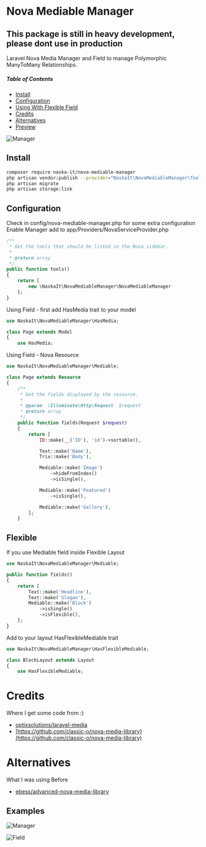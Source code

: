 # Nova Mediable Manager

## This package is still in heavy development, please dont use in production
Laravel Nova Media Manager and Field to manage Polymorphic ManyToMany Relationships.

##### Table of Contents

* [Install](#install)
* [Configuration](#configuration)
* [Using With Flexible Field](#flexible)
* [Credits](#credits)
* [Alternatives](#alternatives)
* [Preview](#examples)

![Manager](../demo/manager-1..gif)

## Install
```bash
composer require naska-it/nova-mediable-manager
php artisan vendor:publish --provider="NaskaIt\NovaMediableManager\ToolServiceProvider"
php artisan migrate
php artisan storage:link
```
## Configuration

 Check in config/nova-mediable-manager.php for some extra configuration
 Enable Manager add to app/Providers/NovaServiceProvider.php

```php
/**
 * Get the tools that should be listed in the Nova sidebar.
 *
 * @return array
 */
public function tools()
{
    return [
        new \NaskaIt\NovaMediableManager\NovaMediableManager
    ];
}
```
 Using Field - first add HasMedia trait to your model

```php
use NaskaIt\NovaMediableManager\HasMedia;

class Page extends Model
{
    use HasMedia;
```

 Using Field - Nova Resource 

```php
use NaskaIt\NovaMediableManager\Mediable;

class Page extends Resource
{
    /**
     * Get the fields displayed by the resource.
     *
     * @param  \Illuminate\Http\Request  $request
     * @return array
     */
    public function fields(Request $request)
    {
        return [
            ID::make(__('ID'), 'id')->sortable(),

            Text::make('Name'),
            Trix::make('Body'),

            Mediable::make('Image')
                ->hideFromIndex()
                ->isSingle(),

            Mediable::make('Featured')
                ->isSingle(),

            Mediable::make('Gallery'),
        ];
    }
```
## Flexible

If you use Mediable field inside Flexible Layout

```php
use NaskaIt\NovaMediableManager\Mediable;

public function fields()
{
    return [
        Text::make('Headline'),
        Text::make('Slogan'),
        Mediable::make('Block')
        	->isSingle()
        	->isFlexible(),
    ];
}
```
Add to your layout HasFlexibleMediable trait

```php
use NaskaIt\NovaMediableManager\HasFlexibleMediable;

class BlockLayout extends Layout
{
    use HasFlexibleMediable;
```
# Credits
Where I get some code from :)

* [optixsolutions/laravel-media](https://github.com/optixsolutions/laravel-media)
* [https://github.com/classic-o/nova-media-library](https://github.com/classic-o/nova-media-library)

# Alternatives
What I was using Before

* [ebess/advanced-nova-media-library](https://github.com/ebess/advanced-nova-media-library)

## Examples

![Manager](../demo/manager-1..gif)

![Field](../demo/mediable-field.gif)
